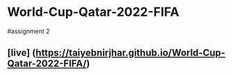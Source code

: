 # World-Cup-Qatar-2022-FIFA
#assignment 2
## [live] (https://taiyebnirjhar.github.io/World-Cup-Qatar-2022-FIFA/)
 


